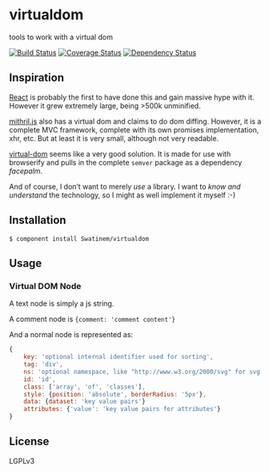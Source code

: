 # virtualdom

tools to work with a virtual dom

[![Build Status](https://travis-ci.org/Swatinem/virtualdom.png?branch=master)](https://travis-ci.org/Swatinem/virtualdom)
[![Coverage Status](https://coveralls.io/repos/Swatinem/virtualdom/badge.png?branch=master)](https://coveralls.io/r/Swatinem/virtualdom)
[![Dependency Status](https://gemnasium.com/Swatinem/virtualdom.png)](https://gemnasium.com/Swatinem/virtualdom)

## Inspiration

[React](http://facebook.github.io/react/) is probably the first to have done this
and gain massive hype with it. However it grew extremely large, being >500k
unminified.

[mithril.js](https://github.com/lhorie/mithril.js) also has a virtual dom and
claims to do dom diffing. However, it is a complete MVC framework, complete with
its own promises implementation, xhr, etc. But at least it is very small, although
not very readable.

[virtual-dom](https://github.com/Matt-Esch/virtual-dom) seems like a very good
solution. It is made for use with browserify and pulls in the complete `semver`
package as a dependency *facepalm*.

And of course, I don’t want to merely *use* a library. I want to
*know and understand* the technology, so I might as well implement it myself :-)

## Installation

    $ component install Swatinem/virtualdom

## Usage

### Virtual DOM Node

A text node is simply a js string.

A comment node is `{comment: 'comment content'}`

And a normal node is represented as:

```js
{
	key: 'optional internal identifier used for sorting',
	tag: 'div',
	ns: 'optional namespace, like "http://www.w3.org/2000/svg" for svg'
	id: 'id',
	class: ['array', 'of', 'classes'],
	style: {position: 'absolute', borderRadius: '5px'},
	data: {dataset: 'key value pairs'}
	attributes: {'value': 'key value pairs for attributes'}
}
```

## License

  LGPLv3

